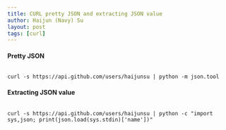```yaml
---
title: CURL pretty JSON and extracting JSON value
author: Haijun (Navy) Su
layout: post
tags: [curl]
---
```


#### Pretty JSON

```

curl -s https://api.github.com/users/haijunsu | python -m json.tool

```

#### Extracting JSON value

```

curl -s https://api.github.com/users/haijunsu | python -c "import sys,json; print(json.load(sys.stdin)['name'])"

```
